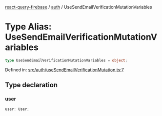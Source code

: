 [react-query-firebase](../../modules.md) / [auth](../index.md) / UseSendEmailVerificationMutationVariables

# Type Alias: UseSendEmailVerificationMutationVariables

```ts
type UseSendEmailVerificationMutationVariables = object;
```

Defined in: [src/auth/useSendEmailVerificationMutation.ts:7](https://github.com/vpishuk/react-query-firebase/blob/2814a7f726829eb67b40b71ca1e3d6c86fc8bb8b/src/auth/useSendEmailVerificationMutation.ts#L7)

## Type declaration

### user

```ts
user: User;
```
